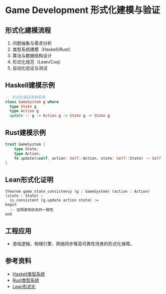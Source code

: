 # Game Development 形式化建模与验证

## 形式化建模流程

1. 问题抽象与需求分析
2. 类型系统建模（Haskell/Rust）
3. 算法与数据结构设计
4. 形式化规范（Lean/Coq）
5. 自动化验证与测试

## Haskell建模示例

```haskell
-- 形式化描述游戏系统
class GameSystem g where
  type State g
  type Action g
  update :: g -> Action g -> State g -> State g
```

## Rust建模示例

```rust
trait GameSystem {
    type State;
    type Action;
    fn update(&self, action: Self::Action, state: Self::State) -> Self::State;
}
```

## Lean形式化证明

```lean
theorem game_state_consistency (g : GameSystem) (action : Action) (state : State) :
  is_consistent (g.update action state) :=
begin
  -- 证明游戏状态的一致性
end
```

## 工程应用

- 游戏逻辑、物理引擎、网络同步等高可靠性场景的形式化保障。

## 参考资料

- [Haskell类型系统](https://wiki.haskell.org/Type_systems)
- [Rust类型系统](https://doc.rust-lang.org/book/ch10-02-traits.html)
- [Lean形式化](https://leanprover.github.io/)
